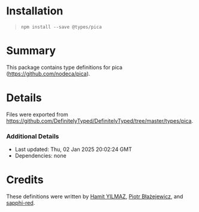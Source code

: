 # Installation
> `npm install --save @types/pica`

# Summary
This package contains type definitions for pica (https://github.com/nodeca/pica).

# Details
Files were exported from https://github.com/DefinitelyTyped/DefinitelyTyped/tree/master/types/pica.

### Additional Details
 * Last updated: Thu, 02 Jan 2025 20:02:24 GMT
 * Dependencies: none

# Credits
These definitions were written by [Hamit YILMAZ](https://github.com/hmtylmz), [Piotr Błażejewicz](https://github.com/peterblazejewicz), and [sapphi-red](https://github.com/sapphi-red).
